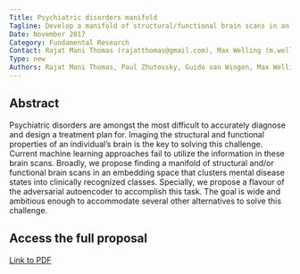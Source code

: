 ```yaml
---
Title: Psychiatric disorders manifold
Tagline: Develop a manifold of structural/functional brain scans in an embedding space that clusters mental disease states into clinically recognized classes.
Date: November 2017
Category: Fundamental Research
Contact: Rajat Mani Thomas (rajatthomas@gmail.com), Max Welling (m.welling@uva.nl)
Type: new
Authors: Rajat Mani Thomas, Paul Zhutovsky, Guido van Wingen, Max Welling
---
```


## Abstract

Psychiatric disorders are amongst the most difficult to accurately diagnose and
design a treatment plan for. Imaging the structural and functional properties of an
individual’s brain is the key to solving this challenge. Current machine learning
approaches fail to utilize the information in these brain scans. Broadly, we propose
finding a manifold of structural and/or functional brain scans in an embedding space
that clusters mental disease states into clinically recognized classes. Specially, we
propose a flavour of the adversarial autoencoder to accomplish this task. The goal
is wide and ambitious enough to accommodate several other alternatives to solve
this challenge.

## Access the full proposal

[Link to PDF](/pdf/thomas-discovering-manifold-psychiatric.pdf)